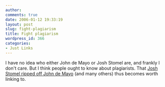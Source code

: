 ```yaml
---
author:
comments: true
date: 2006-01-12 19:33:19
layout: post
slug: fight-plagiarism
title: Fight plagiarism
wordpress_id: 366
categories:
- Just Links
---
```


I have no idea who either John de Mayo or Josh Stomel are, and frankly I don't care. But I think people ought to know about plagiarists. That [Josh Stomel ripped off John de Mayo](http://www.johndemayo.com/johndemayocom/2006/01/josh_stomel_rip.html) (and many others) thus becomes worth linking to.
